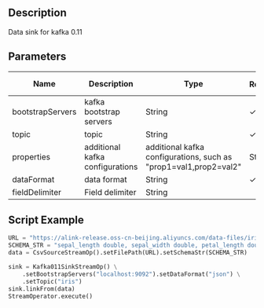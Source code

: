 ## Description
Data sink for kafka 0.11

## Parameters
| Name | Description | Type | Required？ | Default Value |
| --- | --- | --- | --- | --- |
| bootstrapServers | kafka bootstrap servers | String | ✓ |  |
| topic | topic | String | ✓ |  |
| properties | additional kafka configurations | additional kafka configurations, such as "prop1=val1,prop2=val2" | String |  |  |
| dataFormat | data format | String | ✓ |  |
| fieldDelimiter | Field delimiter | String |  | "," |


## Script Example
```python
URL = "https://alink-release.oss-cn-beijing.aliyuncs.com/data-files/iris.csv";
SCHEMA_STR = "sepal_length double, sepal_width double, petal_length double, petal_width double, category string";
data = CsvSourceStreamOp().setFilePath(URL).setSchemaStr(SCHEMA_STR)

sink = Kafka011SinkStreamOp() \
    .setBootstrapServers("localhost:9092").setDataFormat("json") \
    .setTopic("iris")
sink.linkFrom(data)
StreamOperator.execute()
```


